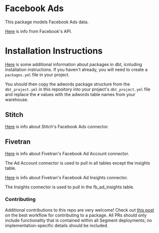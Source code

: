 
# Facebook Ads

This package models Facebook Ads data.

[Here](https://developers.facebook.com/docs/marketing-api/using-the-api) is info
from Facebook's API.

# Installation Instructions

[Here](https://docs.getdbt.com/docs/package-management) is some additional 
information about packages in dbt, icnluding installation instructions. 
If you haven't already, you will need to create a `packages.yml` file in your project.

You should then copy the adwords package structure from the `dbt_project.yml` in
this repository into your project's `dbt_project.yml` file and replace the `#`
values with the adwords table names from your warehouse.

## Stitch

[Here](https://www.stitchdata.com/docs/integrations/saas/facebook-ads) 
is info about Stitch's Facebook Ads connector.

## Fivetran

[Here](https://fivetran.com/docs/applications/facebook-ad-account) 
is info about Fivetran's Facebook Ad Account connector.

The Ad Account connector is used to pull in all tables except the insights table.

[Here](https://fivetran.com/docs/applications/facebook-ads-insights) 
is info about Fivetran's Facebook Ad Insights connector.

The Insights connector is used to pull in the fb_ad_insights table.

### Contributing
Additional contributions to this repo are very welcome! Check out [this post](https://discourse.getdbt.com/t/contributing-to-a-dbt-package/657) on the best workflow for contributing to a package. All PRs should only include functionality that is contained within all Segment deployments; no implementation-specific details should be included.